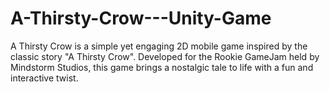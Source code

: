 # A-Thirsty-Crow---Unity-Game
A Thirsty Crow is a simple yet engaging 2D mobile game inspired by the classic story "A Thirsty Crow". Developed for the Rookie GameJam held by Mindstorm Studios, this game brings a nostalgic tale to life with a fun and interactive twist.
